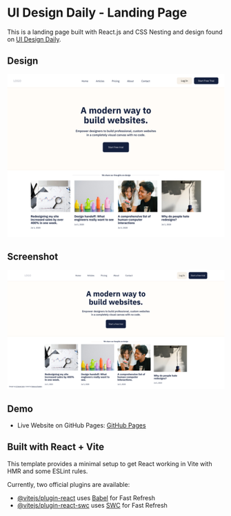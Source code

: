 # UI Design Daily - Landing Page

This is a landing page built with React.js and CSS Nesting and design found on [UI Design Daily](https://www.uidesigndaily.com/).


## Design 
![Design Preview](./design/landing-page-ui-design.png)

## Screenshot 
![Desktop Preview](./uidd-landing-design.png)

## Demo 
- Live Website on GitHub Pages: [GitHub Pages]()


## Built with React + Vite

This template provides a minimal setup to get React working in Vite with HMR and some ESLint rules.

Currently, two official plugins are available:

- [@vitejs/plugin-react](https://github.com/vitejs/vite-plugin-react/blob/main/packages/plugin-react/README.md) uses [Babel](https://babeljs.io/) for Fast Refresh
- [@vitejs/plugin-react-swc](https://github.com/vitejs/vite-plugin-react-swc) uses [SWC](https://swc.rs/) for Fast Refresh
